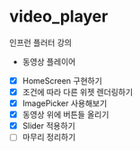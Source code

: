 # video_player

인프런 플러터 강의
 - 동영상 플레이어
 
 - [x] HomeScreen 구현하기
 - [x] 조건에 따라 다른 위젯 렌더링하기
 - [x] ImagePicker 사용해보기
 - [x] 동영상 위에 버튼들 올리기
 - [x] Slider 적용하기
 - [ ] 마무리 정리하기